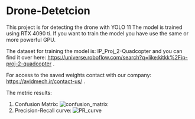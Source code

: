 # Drone-Detetcion
This project is for detecting the drone with YOLO 11 The model is trained using RTX 4090 ti. If you want to train the model you have use the same or more powerful GPU.

The dataset for training the model is: IP_Proj_2-Quadcopter and you can find it over here: https://universe.roboflow.com/search?q=like:kitkk%2Fip-proj-2-quadcopter .

For access to the saved weights contact with our company: https://avidmech.ir/contact-us/ .

The metric results:
1. Confusion Matrix:
   ![confusion_matrix](https://github.com/user-attachments/assets/3f60f9cc-3f09-41db-9fba-a617bca1a9cc)
2. Precision-Recall curve:
   ![PR_curve](https://github.com/user-attachments/assets/d887120f-60d6-4a44-a78b-1550fed4c7f6)
